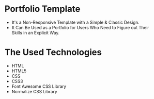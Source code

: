 # Portfolio Template
* It's a Non-Responsive Template with a Simple & Classic Design.
* It Can Be Used as a Portfolio for Users Who Need to Figure out Their Skills in an Explicit Way.
 
 # The Used Technologies
 * HTML
 * HTML5
 * CSS
 * CSS3
 * Font Awesome CSS Library
 * Normalize CSS Library
